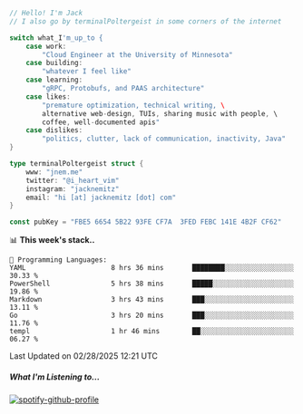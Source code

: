 ```go
// Hello! I'm Jack
// I also go by terminalPoltergeist in some corners of the internet

switch what_I'm_up_to {
    case work:
        "Cloud Engineer at the University of Minnesota"
    case building:
        "whatever I feel like"
    case learning:
        "gRPC, Protobufs, and PAAS architecture"
    case likes:
        "premature optimization, technical writing, \
        alternative web-design, TUIs, sharing music with people, \
        coffee, well-documented apis"
    case dislikes:
        "politics, clutter, lack of communication, inactivity, Java"
}

type terminalPoltergeist struct {
    www: "jnem.me"
    twitter: "@i_heart_vim"
    instagram: "jacknemitz"
    email: "hi [at] jacknemitz [dot] com"
}

const pubKey = "FBE5 6654 5B22 93FE CF7A  3FED FEBC 141E 4B2F CF62"
```

<!--START_SECTION:waka-->
📊 **This week's stack..** 

```text
💬 Programming Languages: 
YAML                     8 hrs 36 mins       ████████░░░░░░░░░░░░░░░░░   30.33 % 
PowerShell               5 hrs 38 mins       █████░░░░░░░░░░░░░░░░░░░░   19.86 % 
Markdown                 3 hrs 43 mins       ███░░░░░░░░░░░░░░░░░░░░░░   13.11 % 
Go                       3 hrs 20 mins       ███░░░░░░░░░░░░░░░░░░░░░░   11.76 % 
templ                    1 hr 46 mins        ██░░░░░░░░░░░░░░░░░░░░░░░   06.27 % 
```


 Last Updated on 02/28/2025 12:21 UTC
<!--END_SECTION:waka-->

##### What I'm Listening to...

[![spotify-github-profile](https://jnem.me/listening-item?maxAge=2592000)](https://jnem.me/listening)
